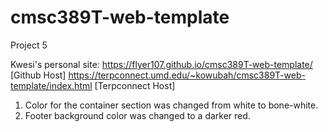 # cmsc389T-web-template

Project 5

Kwesi's personal site:
https://flyer107.github.io/cmsc389T-web-template/ [Github Host]
https://terpconnect.umd.edu/~kowubah/cmsc389T-web-template/index.html [Terpconnect Host] 

1. Color for the container section was changed from white to bone-white.
2. Footer background color was changed to a darker red.
